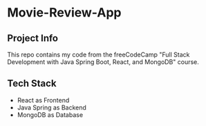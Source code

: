 # Movie-Review-App

## Project Info
This repo contains my code from the freeCodeCamp "Full Stack Development with Java Spring Boot, React, and MongoDB" course.

## Tech Stack
- React as Frontend
- Java Spring as Backend
- MongoDB as Database
